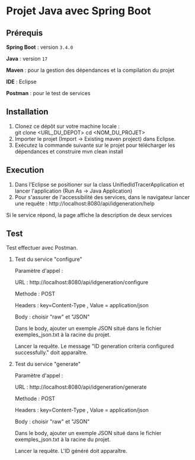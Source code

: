 # Projet Java avec Spring Boot

## Prérequis
**Spring Boot** : version `3.4.0`

**Java** : version `17`

**Maven**  : pour la gestion des dépendances et la compilation du projet

**IDE**  : Eclipse

**Postman** : pour le test de services


## Installation

1. Clonez ce dépôt sur votre machine locale :  
   git clone <URL_DU_DEPOT>
   cd <NOM_DU_PROJET>
2. Importer le projet (Import -> Existing maven project) dans Eclipse.
3.  Exécutez la commande suivante sur le projet pour télécharger les dépendances et construire
     mvn clean install
## Execution
1.  Dans l'Eclipse se positioner sur la class UnifiedIdTracerApplication et lancer l'application (Run As -> Java Application)
2.  Pour s'assurer de l'accessibilité des services, dans le navigateur lancer une requête :
    http://localhost:8080/api/idgeneration/help

   Si le service répond, la page affiche la description de deux services
## Test
Test effectuer avec Postman.

1. Test du service "configure"

   Paramètre d'appel :
   
   URL : http://localhost:8080/api/idgeneration/configure
   
   Methode : POST
   
   Headers : key=Content-Type , Value = application/json
     
   Body : choisir "raw" et  "JSON"
     
   Dans le body, ajouter un exemple JSON situé dans le fichier exemples_json.txt à la racine du projet.
   
   Lancer la requête. Le message "ID generation criteria configured successfully." doit apparaître.

3. Test du service "generate"

   Paramètre d'appel :
   
   URL : http://localhost:8080/api/idgeneration/generate
   
   Methode : POST
   
   Headers : key=Content-Type , Value = application/json
     
   Body : choisir "raw" et "JSON"
   
   Dans le body, ajouter un exemple JSON situé dans le fichier exemples_json.txt à la racine du projet.
   
   Lancer la requête. L'ID généré doit apparaître.


   
